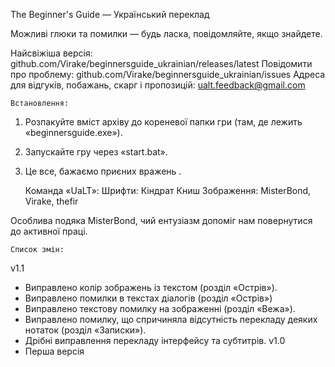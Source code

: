 The Beginner's Guide — Український переклад

Можливі глюки та помилки — будь ласка, повідомляйте, якщо знайдете.

Найсвіжіша версія: github.com/Virake/beginnersguide_ukrainian/releases/latest
Повідомити про проблему: github.com/Virake/beginnersguide_ukrainian/issues
Адреса для відгуків, побажань, скарг і пропозицій: ualt.feedback@gmail.com

	Встановлення:
1) Розпакуйте вміст архіву до кореневої папки гри (там, де лежить «beginnersguide.exe»).
2) Запускайте гру через «start.bat».
3) Це все, бажаємо приєних вражень
.

	Команда «UaLT»:
Шрифти: Кіндрат Книш
Зображення: MisterBond, Virake, thefir

Особлива подяка MisterBond, чий ентузіазм допоміг нам повернутися до активної праці.

	Список змін:
v1.1
- Виправлено колір зображень із текстом (розділ «Острів»).
- Виправлено помилки в текстах діалогів (розділ «Острів»)
- Виправлено текстову помилку на зображенні (розділ «Вежа»).
- Виправлено помилку, що спричиняла відсутність перекладу деяких нотаток (розділ «Записки»).
- Дрібні виправлення перекладу інтерфейсу та субтитрів.
v1.0
- Перша версія
